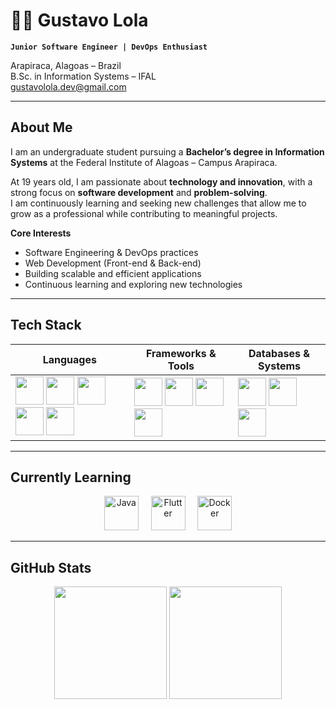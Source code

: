 # 👨‍💻 Gustavo Lola  

**`Junior Software Engineer | DevOps Enthusiast`**  

Arapiraca, Alagoas – Brazil  
B.Sc. in Information Systems – IFAL  
gustavolola.dev@gmail.com  

---

##  About Me  

I am an undergraduate student pursuing a **Bachelor’s degree in Information Systems** at the Federal Institute of Alagoas – Campus Arapiraca.  

At 19 years old, I am passionate about **technology and innovation**, with a strong focus on **software development** and **problem-solving**.  
I am continuously learning and seeking new challenges that allow me to grow as a professional while contributing to meaningful projects.  

 **Core Interests**  
- Software Engineering & DevOps practices  
- Web Development (Front-end & Back-end)  
- Building scalable and efficient applications  
- Continuous learning and exploring new technologies  

---

## Tech Stack  

<div align="center">

| **Languages** | **Frameworks & Tools** | **Databases & Systems** |
|---------------|-------------------------|--------------------------|
| <img src="https://cdn.jsdelivr.net/gh/devicons/devicon/icons/c/c-original.svg" width="45"/> <img src="https://cdn.jsdelivr.net/gh/devicons/devicon/icons/javascript/javascript-original.svg" width="45"/> <img src="https://cdn.jsdelivr.net/gh/devicons/devicon/icons/typescript/typescript-original.svg" width="45"/> <img src="https://cdn.jsdelivr.net/gh/devicons/devicon/icons/html5/html5-original.svg" width="45"/> <img src="https://cdn.jsdelivr.net/gh/devicons/devicon/icons/css3/css3-original.svg" width="45"/> | <img src="https://cdn.jsdelivr.net/gh/devicons/devicon/icons/react/react-original.svg" width="45"/> <img src="https://cdn.jsdelivr.net/gh/devicons/devicon/icons/nodejs/nodejs-original.svg" width="45"/> <img src="https://cdn.jsdelivr.net/gh/devicons/devicon/icons/git/git-original.svg" width="45"/> <img src="https://cdn.jsdelivr.net/gh/devicons/devicon/icons/docker/docker-original.svg" width="45"/> | <img src="https://cdn.jsdelivr.net/gh/devicons/devicon/icons/postgresql/postgresql-original.svg" width="45"/> <img src="https://cdn.jsdelivr.net/gh/devicons/devicon/icons/mongodb/mongodb-original.svg" width="45"/> <img src="https://cdn.jsdelivr.net/gh/devicons/devicon/icons/linux/linux-original.svg" width="45"/> |

</div>

---

## Currently Learning  

<div align="center">
  <img src="https://cdn.jsdelivr.net/gh/devicons/devicon/icons/java/java-original.svg" width="55" title="Java"/>
  &nbsp;&nbsp;&nbsp;
  <img src="https://cdn.jsdelivr.net/gh/devicons/devicon/icons/flutter/flutter-original.svg" width="55" title="Flutter"/>
  &nbsp;&nbsp;&nbsp;
  <img src="https://cdn.jsdelivr.net/gh/devicons/devicon/icons/docker/docker-original.svg" width="55" title="Docker"/>
</div>

---

## GitHub Stats  

<div align="center">
  <img height="180em" src="https://github-readme-stats.vercel.app/api?username=gustavo-lola&show_icons=true&cache_seconds=1800&bg_color=0E0E0E&title_color=E4E4E4&text_color=C0C0C0&icon_color=FF8C00&border_color=2A2A2A"/>
  <img height="180em" src="https://github-readme-stats.vercel.app/api/top-langs/?username=gustavo-lola&layout=compact&langs_count=8&cache_seconds=1800&bg_color=0E0E0E&title_color=E4E4E4&text_color=C0C0C0&icon_color=FF8C00&border_color=2A2A2A"/>
</div>  

